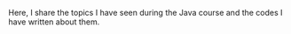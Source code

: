 Here, I share the topics I have seen during the Java course and the codes I have written about them.
